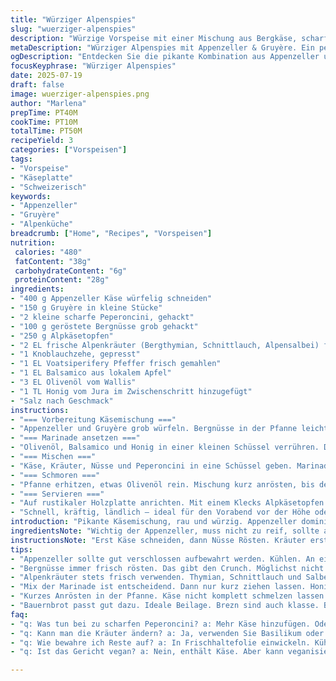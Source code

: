 ```yaml
---
title: "Würziger Alpenspies"
slug: "wuerziger-alpenspies"
description: "Würzige Vorspeise mit einer Mischung aus Bergkäse, scharfen Peperoncini und herzhaften Alpenkräutern. Statt klassischem Antipasto ein pikantes Arrangement aus Appenzeller und knusprigen Bergnüssen. Zubereitet mit traditionellen Schmortechniken und serviert mit einem Dip aus Kräutertopfen und frischem Alpkäse. Die Marinade mit Voatsiperifery-Pfeffer bringt eine exotische Note rein, ersetzt die gängigen roten Chiliflocken. Perfekt für den Raclette-Abend oder als Snack bei Alpwanderungen. Einfach und trotzdem ausgebufft. Käse schmelzen, Kräuter zupfen, scharf aber nicht zu wild. Etwa 45 Minuten Zubereitungs- und Ziehzeit, so dass sich die Aromen verbinden. 3 Portionen."
metaDescription: "Würziger Alpenspies mit Appenzeller & Gruyère. Ein perfekter Snack für Raclette-Abende oder Alpwanderungen. Scharf, würzig, frisch."
ogDescription: "Entdecken Sie die pikante Kombination aus Appenzeller und Gruyère in diesem Alpenhäppchen. Ideal für gesellige Abende oder Wanderungen."
focusKeyphrase: "Würziger Alpenspies"
date: 2025-07-19
draft: false
image: wuerziger-alpenspies.png
author: "Marlena"
prepTime: PT40M
cookTime: PT10M
totalTime: PT50M
recipeYield: 3
categories: ["Vorspeisen"]
tags:
- "Vorspeise"
- "Käseplatte"
- "Schweizerisch"
keywords:
- "Appenzeller"
- "Gruyère"
- "Alpenküche"
breadcrumb: ["Home", "Recipes", "Vorspeisen"]
nutrition: 
 calories: "480"
 fatContent: "38g"
 carbohydrateContent: "6g"
 proteinContent: "28g"
ingredients:
- "400 g Appenzeller Käse würfelig schneiden"
- "150 g Gruyère in kleine Stücke"
- "2 kleine scharfe Peperoncini, gehackt"
- "100 g geröstete Bergnüsse grob gehackt"
- "250 g Alpkäsetopfen"
- "2 EL frische Alpenkräuter (Bergthymian, Schnittlauch, Alpensalbei) fein geschnitten"
- "1 Knoblauchzehe, gepresst"
- "1 EL Voatsiperifery Pfeffer frisch gemahlen"
- "1 EL Balsamico aus lokalem Apfel"
- "3 EL Olivenöl vom Wallis"
- "1 TL Honig vom Jura im Zwischenschritt hinzugefügt"
- "Salz nach Geschmack"
instructions:
- "=== Vorbereitung Käsemischung ==="
- "Appenzeller und Gruyère grob würfeln. Bergnüsse in der Pfanne leicht anrösten, nichts verbrennen lassen. Frische Kräuter waschen und ganz trocken tupfen, dann fein hacken. Peperoncini zerhacken, Kerne drin lassen, mehr Feuer."
- "=== Marinade ansetzen ==="
- "Olivenöl, Balsamico und Honig in einer kleinen Schüssel verrühren. Dazu Knoblauch und Voatsiperifery Pfeffer geben. Salzen sparsam, Käse hat Charakter."
- "=== Mischen ==="
- "Käse, Kräuter, Nüsse und Peperoncini in eine Schüssel geben. Marinade darüber giessen. Alles vorsichtig vermengen, 5 Minuten ziehen lassen. Nicht zu lange, die Frische muss bleiben."
- "=== Schmoren ==="
- "Pfanne erhitzen, etwas Olivenöl rein. Mischung kurz anrösten, bis der Käse leicht zu schmelzen beginnt und die Aromen steigen. Nicht komplett schmelzen lassen, soll Biss behalten."
- "=== Servieren ==="
- "Auf rustikaler Holzplatte anrichten. Mit einem Klecks Alpkäsetopfen verbinden, gibt Frische. Passt zu dunklem Bauernbrot oder Brezn."
- "Schnell, kräftig, ländlich – ideal für den Vorabend vor der Höhe oder Hüttenabend."
introduction: "Pikante Käsemischung, rau und würzig. Appenzeller dominierend, Gruyère rundet ab. Peperoncini bringt gezielete Schärfe. Bergnüsse knuspern, Kräuter vom Alpenhang machen alles frisch. Marinade kombiniert Apfelbalsam, Voatsiperifery und Honig, eine Harmonie aus Süße und Würze. Nicht alles lange ziehen lassen, frisch ist König. Kurz in der Pfanne anrösten, bisschen schmelzen, Biss bewahren. Passt zu Bauernbrot, Käsetopfen dazu. Ganz klar Landleben auf dem Teller. Schnell gemacht, bleibt individuell."
ingredientsNote: "Wichtig der Appenzeller, muss nicht zu reif, sollte aber würzig sein. Gruyère aus den Freibergen, griffig. Bergnüsse nicht zu fein, Salz leicht dran. Kräuter immer frisch geerntet, nie aus dem Supermarkt. Balsamico aus Apfel gibt die feine Säure, keine Wein-Variante. Honig aus der Region, nicht zu süss, damit die Schärfe bleibt. Voatsiperifery Pfeffer für das spezielle Aroma, nicht zu viel. Knoblauch sparsam verwenden, sonst dominiert. Olivenöl aus Walliser kleinen Mühlen, kaltgepresst und naturbelassen. Die Balance zwischen Gewürzen und Käse ist entscheidend."
instructionsNote: "Erst Käse schneiden, dann Nüsse Rösten. Kräuter erst ganz am Schluss schneiden, weil sie frisch bleiben sollen. Marinade anrühren, gut mischen. Peperoncini erst reingeben, wenn alles vorbereitet ist, damit sie nicht zu stark werden. Kurz anrösten in einer beschichteten Pfanne, nicht anbrennen. Nur paar Minuten, dann rausnehmen und abkühlen lassen. Anrichten auf rustikalem Brett, Alpkäsetopfen leicht darüber geben. Mit grobem Bauernbrot garnieren. Nicht zu lange stehen lassen, sonst wird alles matschig und verliert Charakter."
tips:
- "Appenzeller sollte gut verschlossen aufbewahrt werden. Kühlen. An einem dunklen Ort lagern. Frische ist wichtig. Gruyère nicht zu lange offen lassen. Schön würzig."
- "Bergnüsse immer frisch rösten. Das gibt den Crunch. Möglichst nicht verbrennen. Lässt den ganzen Geschmack kaputtgehen. Aroma bleibt dann erhalten. Herrlich knusprig."
- "Alpenkräuter stets frisch verwenden. Thymian, Schnittlauch und Salbei. Vor dem Hacken gut waschen und trocken tupfen. Fragile Zutaten brauchen Respekt. Frisch nützt mehr."
- "Mix der Marinade ist entscheidend. Dann nur kurz ziehen lassen. Honig sorgt für feine Nuancen. Balsamico nutzt den säuerlichen Effekt. Kein Übermaß an Salz."
- "Kurzes Anrösten in der Pfanne. Käse nicht komplett schmelzen lassen. Der sollte Biss behalten. Nach dem Rösten kurz abkühlen lassen. Perfekte Konsistenz."
- "Bauernbrot passt gut dazu. Ideale Beilage. Brezn sind auch klasse. Bietet eine rustikale Anmutung. Wenn vorhanden, Weisswein aus Graubünden dazu servieren."
faq:
- "q: Was tun bei zu scharfen Peperoncini? a: Mehr Käse hinzufügen. Oder mehr Nüsse. Ein bisschen Honig gibt Balancierung. Schärfe hat ihre Grenzen."
- "q: Kann man die Kräuter ändern? a: Ja, verwenden Sie Basilikum oder Oregano. Mögen die Aromaleute sicher auch. Doch dann fehlt die Alpenfrische. Versuchen Sie es."
- "q: Wie bewahre ich Reste auf? a: In Frischhaltefolie einwickeln. Kühlschrank ist gut. Nicht länger als zwei Tage aufbewahren. Der Käse verliert bald die Frische."
- "q: Ist das Gericht vegan? a: Nein, enthält Käse. Aber kann veganisiert werden. Nusskäse ausprobieren. Schmeckt anders, aber lecker. Ebenso bei der Marinade."

---
```

